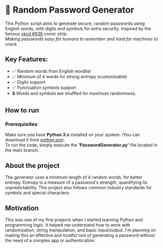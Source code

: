 # 🔐 Random Password Generator

This Python script aims to generate secure, random passwords using English words, with digits and symbols for extra security. Inspired by the famous [xkcd #936](https://xkcd.com/936/) comic strip.<br>
*Making passwords easy for humans to remember and hard for machines to crack*.

## Key Features:
- ✅ Random words from English wordlist
- ✅ Minimum of 4 words for strong entropy (customizable)
- ✅ Digits support
- ✅ Punctuation symbols support
- 🔒 Words and symbols are shuffled for maximum randomness.

## How to run

### Prerequisites
Make sure you have **Python 3.x** installed on your system. (You can download it from [python.org](https://www.python.org/downloads/)).<br>
To run the code, simply execute the **'PasswordGenerator.py'** file located in the main branch.

## About the project
The generator uses a minimum length of 4 random words, for better entropy. Entropy is a measure of a password's strength, quantifying its unpredictability. This project also follows common industry standards for symbols and special characters.

## Motivation
This was one of my first projects when I started learning Python and programming logic. It helped me understand how to work with randomization, string manipulation, and basic input/output. I'm planning on making this an effective and trustful tool of generating a password without the need of a complex app or authentication.
